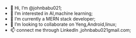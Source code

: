- 👋 Hi, I’m @johnbabu021;
- 👀 I’m interested in AI,machine learning;
- 🌱 I’m currently a MERN stack developer;
- 💞️ I’m looking to collaborate on Yeng,Android,linux;
- 📫 connect me through LinkedIn ,johnbabu021gmail.com;

<!---
johnbabu021/johnbabu021 is a ✨ special ✨ repository because its `README.md` (this file) appears on your GitHub profile.
You can click the Preview link to take a look at your changes.
--->
